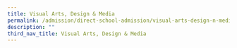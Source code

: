 ```yaml
---
title: Visual Arts, Design & Media
permalink: /admission/direct-school-admission/visual-arts-design-n-media/
description: ""
third_nav_title: Visual Arts, Design & Media
---
```

